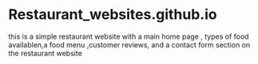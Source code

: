 # Restaurant_websites.github.io
this is a simple restaurant website with a main home page , types of food availablen,a food menu ,customer reviews, and a contact form section on the restaurant website
